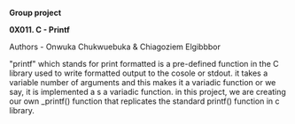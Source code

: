 **Group project**

**0X011. C - Printf**

Authors - Onwuka Chukwuebuka & Chiagoziem Elgibbbor

"printf" which stands for print formatted is a pre-defined function in the C  library used to write formatted output to the cosole or stdout. it takes a variable number of arguments and this makes it a variadic function or we say, it is implemented a s a variadic function.
in this project, we are creating our own _printf() function that replicates the standard printf() function in c library.
